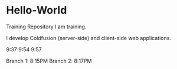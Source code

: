# Hello-World
Training Repository
I am training.

I develop Coldfusion (server-side) and client-side web applications.

9:37
9:54
9:57

Branch 1: 8:15PM
Branch 2: 8:17PM
